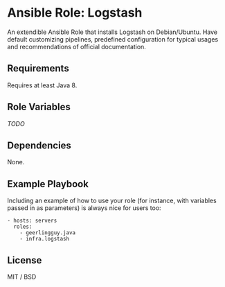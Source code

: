Ansible Role: Logstash
=========

An extendible Ansible Role that installs Logstash on Debian/Ubuntu. Have default customizing pipelines, predefined configuration for typical usages and recommendations of official documentation.

Requirements
------------

Requires at least Java 8.

Role Variables
--------------

*TODO*

Dependencies
------------

None.

Example Playbook
----------------

Including an example of how to use your role (for instance, with variables passed in as parameters) is always nice for users too:

    - hosts: servers
      roles:
        - geerlingguy.java
        - infra.logstash

License
-------

MIT / BSD

